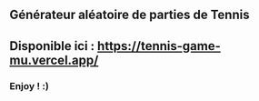 ## Générateur aléatoire de parties de Tennis

## Disponible ici : https://tennis-game-mu.vercel.app/

### Enjoy ! :)

